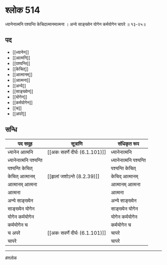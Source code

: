 # श्लोक 514

ध्यानेनात्मनि पश्यन्ति केचिदात्मानमात्मना ।
अन्ये साङ्ख्येन योगेन कर्मयोगेन चापरे ॥ १३-२५॥


## पद 

- [[ध्यानेन]]
- [[आत्मनि]]
- [[पश्यन्ति]]
- [[केचित्]]
- [[आत्मानम्]]
- [[आत्मना]]
- [[अन्ये]]
- [[साङ्ख्येन]]
- [[योगेन]]
- [[कर्मयोगेन]]
- [[च]]
- [[अपरे]]

## सन्धि

| पद समूह | सूत्राणि | संधिकृत रूप |
| ----- | ----- | ----- |
| ध्यानेन आत्मनि |  [[अकः सवर्णे दीर्घः (6.1.101)]] | ध्यानेनात्मनि |
| ध्यानेनात्मनि पश्यन्ति |  | ध्यानेनात्मनि पश्यन्ति |
| पश्यन्ति केचित् |  | पश्यन्ति केचित् |
| केचित् आत्मानम् |  [[झलां जशोऽन्ते (8.2.39)]] | केचिद् आत्मानम् |
| आत्मानम् आत्मना |  | आत्मानम् आत्मना |
| आत्मना |  | आत्मना |
| अन्ये साङ्ख्येन |  | अन्ये साङ्ख्येन |
| साङ्ख्येन योगेन |  | साङ्ख्येन योगेन |
| योगेन कर्मयोगेन |  | योगेन कर्मयोगेन |
| कर्मयोगेन च |  | कर्मयोगेन च |
| च अपरे |  [[अकः सवर्णे दीर्घः (6.1.101)]] | चापरे |
| चापरे |  | चापरे |


---

#श्लोक